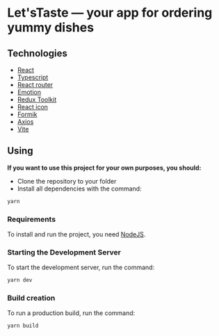 # Let'sTaste — your app for ordering yummy dishes
## Technologies
* [React](https://react.dev/)
* [Typescript](https://www.typescriptlang.org/)
* [React router](https://reactrouter.com/en/main)
* [Emotion](https://emotion.sh/docs/styled)
* [Redux Toolkit](https://redux-toolkit.js.org/)
* [React icon](https://react-icons.github.io/react-icons/)
* [Formik](https://formik.org/docs/api/formik)
* [Axios](https://axios-http.com/)
* [Vite](https://vitejs.dev/)
## Using
**If you want to use this project for your own purposes, you should:**

* Clone the repository to your folder
* Install all dependencies with the command:
 
```jsx
yarn
```

### Requirements

To install and run the project, you need [NodeJS](https://nodejs.org/en).

### Starting the Development Server

To start the development server, run the command:

```jsx
yarn dev
```

### Build creation

To run a production build, run the command:

```jsx
yarn build
```
